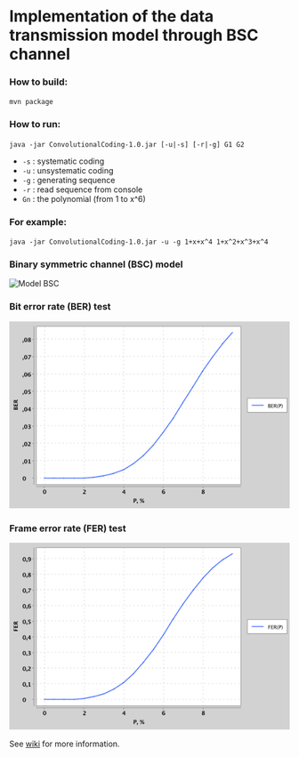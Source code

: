 # Implementation of the data transmission model through BSC channel
### How to build:
`mvn package`
### How to run:
`java -jar ConvolutionalCoding-1.0.jar [-u|-s] [-r|-g] G1 G2`
- `-s` : systematic coding
- `-u` : unsystematic coding
- `-g` : generating sequence
- `-r` : read sequence from console
- `Gn` : the polynomial (from 1 to x^6)
    
### For example:
`java -jar ConvolutionalCoding-1.0.jar -u -g 1+x+x^4 1+x^2+x^3+x^4`

### Binary symmetric channel (BSC) model
![Model BSC](https://github.com/staboss/convolutional-codes/tree/master/examples/Model.png)

### Bit error rate (BER) test
![BER test](https://github.com/staboss/convolutional-codes/blob/master/src/main/resources/PlotBER_4.png)

### Frame error rate (FER) test
![BER test](https://github.com/staboss/convolutional-codes/blob/master/src/main/resources/PlotFER_4.png)

See [wiki](https://en.wikipedia.org/wiki/Viterbi_decoder) for more information.